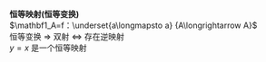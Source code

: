**恒等映射(恒等变换)**    
 $\mathbf1_A=f：\underset{a\longmapsto a}    
{A\longrightarrow A}$     
恒等变换 $\Rightarrow$ 双射 $\Leftrightarrow$ 存在逆映射    
 $y=x$ 是一个恒等映射    
